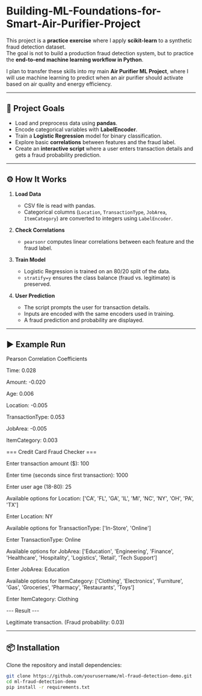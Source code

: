 # Building-ML-Foundations-for-Smart-Air-Purifier-Project

This project is a **practice exercise** where I apply **scikit-learn** to a synthetic fraud detection dataset.  
The goal is not to build a production fraud detection system, but to practice the **end-to-end machine learning workflow in Python**.

I plan to transfer these skills into my main **Air Purifier ML Project**, where I will use machine learning to predict when an air purifier should activate based on air quality and energy efficiency.

---

## 📌 Project Goals
- Load and preprocess data using **pandas**.  
- Encode categorical variables with **LabelEncoder**.  
- Train a **Logistic Regression** model for binary classification.  
- Explore basic **correlations** between features and the fraud label.  
- Create an **interactive script** where a user enters transaction details and gets a fraud probability prediction.
  
---

## ⚙️ How It Works
1. **Load Data**  
   - CSV file is read with pandas.  
   - Categorical columns (`Location`, `TransactionType`, `JobArea`, `ItemCategory`) are converted to integers using `LabelEncoder`.  

2. **Check Correlations**  
   - `pearsonr` computes linear correlations between each feature and the fraud label.  

3. **Train Model**  
   - Logistic Regression is trained on an 80/20 split of the data.  
   - `stratify=y` ensures the class balance (fraud vs. legitimate) is preserved.  

4. **User Prediction**  
   - The script prompts the user for transaction details.  
   - Inputs are encoded with the same encoders used in training.  
   - A fraud prediction and probability are displayed.  

---

## ▶️ Example Run

Pearson Correlation Coefficients

Time: 0.028

Amount: -0.020

Age: 0.006

Location: -0.005

TransactionType: 0.053

JobArea: -0.005

ItemCategory: 0.003


=== Credit Card Fraud Checker ===

Enter transaction amount ($): 100

Enter time (seconds since first transaction): 1000

Enter user age (18-80): 25


Available options for Location: ['CA', 'FL', 'GA', 'IL', 'MI', 'NC', 'NY', 'OH', 'PA', 'TX']

Enter Location: NY


Available options for TransactionType: ['In-Store', 'Online']

Enter TransactionType: Online


Available options for JobArea: ['Education', 'Engineering', 'Finance', 'Healthcare', 'Hospitality', 'Logistics', 'Retail', 'Tech Support']

Enter JobArea: Education


Available options for ItemCategory: ['Clothing', 'Electronics', 'Furniture', 'Gas', 'Groceries', 'Pharmacy', 'Restaurants', 'Toys']

Enter ItemCategory: Clothing


--- Result ---

Legitimate transaction. (Fraud probability: 0.03)

---

## 📦 Installation
Clone the repository and install dependencies:

```bash
git clone https://github.com/yourusername/ml-fraud-detection-demo.git
cd ml-fraud-detection-demo
pip install -r requirements.txt
```
